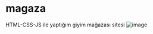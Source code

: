 # magaza
HTML-CSS-JS ile yaptığım giyim mağazası sitesi
![image](https://user-images.githubusercontent.com/56456793/220399015-24e1afb7-544a-47f7-b703-470b5ed9a97b.png)
<br>
